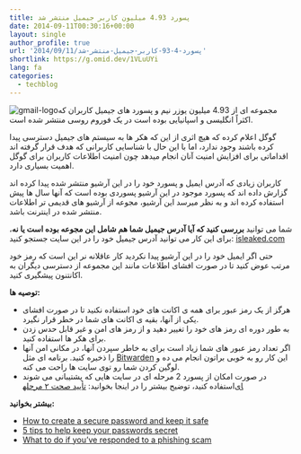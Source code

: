 ```yaml
---
title: پسورد 4.93 میلیون کاربر جیمیل منتشر شد
date: 2014-09-11T00:30:16+00:00
layout: single
author_profile: true
url: '2014/09/11/پسورد-4-93-کاربر-جیمیل-منتشر-شد'
shortlink: https://g.omid.dev/1VLuUYi
lang: fa
categories: 
  - techblog
---
```

![gmail-logo](/images/2014/09/gmail-logo-270x198.jpg)مجموعه ای از 4.93 میلیون یوزر نیم و پسورد های جیمیل کاربران که اکثراً انگلیسی و اسپانیایی بوده است در یک فوروم روسی منتشر شده است.

گوگل اعلام کرده که هیچ اثری از این که هکر ها به سیستم های جیمیل دسترسی پیدا کرده باشند وجود ندارد، اما با این حال با شناسایی کاربرانی که هدف قرار گرفته اند اقداماتی برای افزایش امنیت آنان انجام میدهد چون امنیت اطلاعات کاربران برای گوگل اهمیت بسیاری دارد.

کاربران زیادی که آدرس ایمیل و پسورد خود را در این آرشیو منتشر شده پیدا کرده اند گزارش داده اند که پسورد موجود در این آرشیو پسوردی بوده است که آنها سال ها پیش استفاده کرده اند و به نظر میرسد این آرشیو، مجوعه از آرشیو های قدیمی تر اطلاعات منتشر شده در اینترنت باشد.

شما می توانید **بررسی کنید که آیا آدرس جیمیل شما هم شامل این مجوعه بوده است یا نه**، برای این کار می توانید آدرس جیمیل خود را در این سایت جستجو کنید: [isleaked.com](https://isleaked.com/en.php)

حتی اگر ایمیل خود را در این آرشیو پیدا نکردید کار عاقلانه نر این است که رمز خود مرتب عوض کنید تا در صورت افشای اطلاعات مانند این مجموعه از دسترسی دیگران به اکانتنون پیشگیری کنید.

**توصیه ها:**

* هرگز از یک رمز عبور برای همه ی اکانت های خود استفاده نکنید تا در صورت افشای یکی از آنها، بقیه ی اکانت های شما در خطر قرار نگیرد.
* به طور دوره ای رمز های خود را تغییر دهید و از رمز های امن و غیر قابل حدس زدن برای هکر ها استفاده کنید.
* اگر تعداد رمز عبور های شما زیاد است برای به خاطر سپردن آنها، در مکانی امن آنها را ذخیره کنید. برنامه ای مثل [Bitwarden](https://bitwarden.com/) این کار رو به خوبی براتون انجام می ده و لوگین کردن شما رو توی سایت ها راحت می کنه.
* در صورت امکان از پسورد 2 مرحله ای در سایت هایی که پشتیبانی می شوند استفاده کنید، توضیح بیشتر را در اینجا بخوانید: [تأیید صحت ۲ مرحله‎ای](https://www.omidfarhang.com/fa/computer/security/passwords/2-step-verification/)

**بیشتر بخوانید:**

* [How to create a secure password and keep it safe](/2009/01/13/passwords/)
* [5 tips to help keep your passwords secret](/2009/01/15/5-tips-to-help-keep-your-passwords-secret/)
* [What to do if you’ve responded to a phishing scam](/2009/01/13/what-to-do-if-youve-responded-to-a-phishing-scam/)
